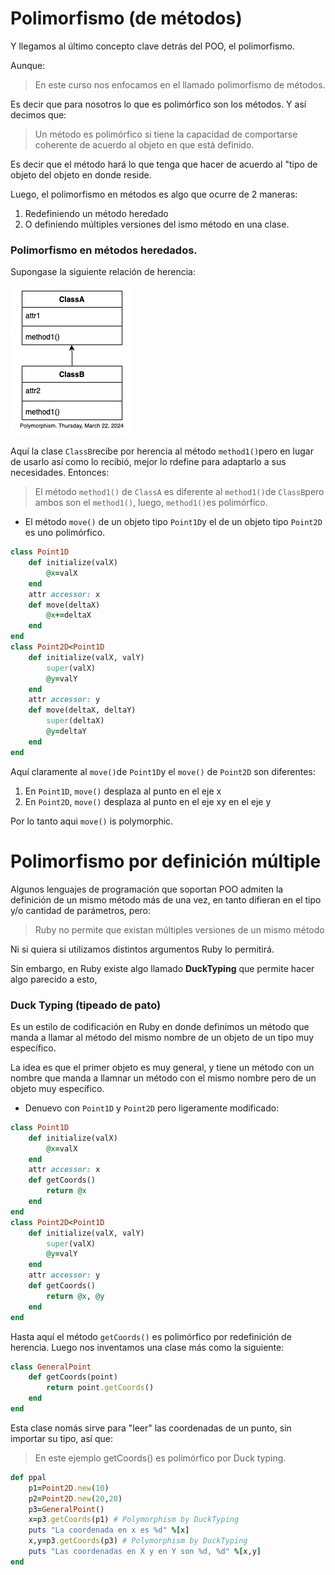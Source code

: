 # Polimorfismo (de métodos)
Y llegamos al último concepto clave detrás del POO, el polimorfismo.

Aunque:
> En este curso nos enfocamos en el llamado polimorfismo de métodos.

Es decir que para nosotros lo que es polimórfico son los métodos. Y así decimos que:

> Un método es polimórfico si tiene la capacidad de comportarse coherente de acuerdo al objeto en que está definido.

Es decir que el método hará lo que tenga que hacer de acuerdo al "tipo de objeto del objeto en donde reside.

Luego, el polimorfismo en métodos es algo que ocurre de 2 maneras:
1. Redefiniendo un método heredado
2. O definiendo múltiples versiones del ismo método en una clase.

### Polimorfismo en métodos heredados.
Supongase la siguiente relación de herencia:

![Polymorphism](images/image-6.png)

Aquí la clase `ClassB`recibe por herencia al método `method1()`pero en lugar de usarlo así como lo recibió, mejor lo rdefine para adaptarlo a sus necesidades.
Entonces:
> El método `method1()` de `ClassA` es diferente al `method1()`de `ClassB`pero ambos son el `method1()`, luego, `method1()`es polimórfico.

- El método `move()` de un objeto tipo `Point1D`y el de un objeto tipo `Point2D` es uno polimórfico.

```ruby
class Point1D
    def initialize(valX)
        @x=valX
    end
    attr accessor: x
    def move(deltaX)
        @x+=deltaX
    end
end
class Point2D<Point1D
    def initialize(valX, valY)
        super(valX)
        @y=valY
    end
    attr accessor: y
    def move(deltaX, deltaY)
        super(deltaX)
        @y=deltaY
    end
end
```

Aquí claramente al `move()`de `Point1D`y el `move()` de `Point2D` son diferentes:
1. En `Point1D`, `move()` desplaza al punto en el eje x
2. En `Point2D`, `move()` desplaza al punto en el eje xy en el eje y

Por lo tanto aqui `move()` is polymorphic.

# Polimorfismo por definición múltiple

Algunos lenguajes de programación que soportan POO admiten la definición de un mismo método más de una vez, en tanto difieran en el tipo y/o cantidad de parámetros, pero:
> Ruby no permite que existan múltiples versiones de un mismo método

Ni si quiera si utilizamos distintos argumentos Ruby lo permitirá.

Sin embargo, en Ruby existe algo llamado **DuckTyping** que permite hacer algo parecido a esto,

### Duck Typing (tipeado de pato)
Es un estilo de codificación en Ruby en donde definimos un método que manda a llamar al método del mismo nombre de un objeto de un tipo muy específico.

La idea es que el primer objeto es muy general, y tiene un método con un nombre que manda a llamnar un método con el mismo nombre pero de un objeto muy específico.

- Denuevo con `Point1D` y `Point2D` pero ligeramente modificado:

```ruby
class Point1D
    def initialize(valX)
        @x=valX
    end
    attr accessor: x
    def getCoords()
        return @x
    end
end
class Point2D<Point1D
    def initialize(valX, valY)
        super(valX)
        @y=valY
    end
    attr accessor: y
    def getCoords()
        return @x, @y
    end
end
```
Hasta aquí el método `getCoords()` es polimórfico por redefinición de herencia. Luego nos inventamos una clase más como la siguiente:

```ruby
class GeneralPoint
    def getCoords(point)
        return point.getCoords()
    end
end
```
Esta clase nomás sirve para "leer" las coordenadas de un punto, sin importar su tipo, así que:
> En este ejemplo getCoords() es polimórfico por Duck typing.


```ruby
def ppal
    p1=Point2D.new(10)
    p2=Point2D.new(20,20)
    p3=GeneralPoint()
    x=p3.getCoords(p1) # Polymorphism by DuckTyping
    puts "La coordenada en x es %d" %[x]
    x,y=p3.getCoords(p3) # Polymorphism by DuckTyping
    puts "Las coordenadas en X y en Y son %d, %d" %[x,y]
end
```